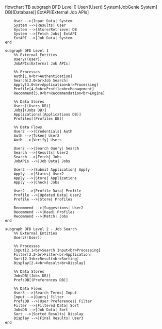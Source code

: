 flowchart TB
    subgraph DFD Level 0
        User((User))
        System[JobGenie System]
        DB[(Database)]
        ExtAPI[External Job APIs]
        
        User -->|Input Data| System
        System -->|Results| User
        System -->|Store/Retrieve| DB
        System -->|Fetch Jobs| ExtAPI
        ExtAPI -->|Job Data| System
    end

    subgraph DFD Level 1
        %% External Entities
        User2((User))
        JobAPIs[External Job APIs]
        
        %% Processes
        Auth[1.0<br>Authentication]
        Search[2.0<br>Job Search]
        Apply[3.0<br>Application<br>Processing]
        Profile[4.0<br>Profile<br>Management]
        Recommend[5.0<br>Recommendation<br>Engine]
        
        %% Data Stores
        Users[(Users DB)]
        Jobs[(Jobs DB)]
        Applications[(Applications DB)]
        Profiles[(Profiles DB)]
        
        %% Data Flows
        User2 -->|Credentials| Auth
        Auth -->|Token| User2
        Auth -->|Verify| Users
        
        User2 -->|Search Query| Search
        Search -->|Results| User2
        Search -->|Fetch| Jobs
        JobAPIs -->|Job Data| Jobs
        
        User2 -->|Submit Application| Apply
        Apply -->|Status| User2
        Apply -->|Store| Applications
        Apply -->|Check| Jobs
        
        User2 -->|Profile Data| Profile
        Profile -->|Updated Data| User2
        Profile -->|Store| Profiles
        
        Recommend -->|Suggestions| User2
        Recommend -->|Read| Profiles
        Recommend -->|Match| Jobs
    end

    subgraph DFD Level 2 - Job Search
        %% External Entities
        User3((User))
        
        %% Processes
        Input[2.1<br>Search Input<br>Processing]
        Filter[2.2<br>Filter<br>Application]
        Sort[2.3<br>Result<br>Sorting]
        Display[2.4<br>Result<br>Display]
        
        %% Data Stores
        JobsDB[(Jobs DB)]
        PrefsDB[(Preferences DB)]
        
        %% Data Flows
        User3 -->|Search Terms| Input
        Input -->|Query| Filter
        PrefsDB -->|User Preferences| Filter
        Filter -->|Filtered Data| Sort
        JobsDB -->|Job Data| Sort
        Sort -->|Sorted Results| Display
        Display -->|Final Results| User3
    end